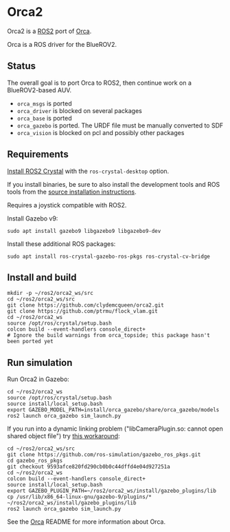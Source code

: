 # Orca2 #

Orca2 is a [ROS2](https://index.ros.org/doc/ros2/) port of [Orca](https://github.com/clydemcqueen/orca).

Orca is a ROS driver for the BlueROV2.

## Status

The overall goal is to port Orca to ROS2, then continue work on a BlueROV2-based AUV.

* `orca_msgs` is ported
* `orca_driver` is blocked on several packages
* `orca_base` is ported
* `orca_gazebo` is ported. The URDF file must be manually converted to SDF
* `orca_vision` is blocked on pcl and possibly other packages

## Requirements

[Install ROS2 Crystal](https://index.ros.org/doc/ros2/Installation/)
with the `ros-crystal-desktop` option.

If you install binaries, be sure to also install the development tools and ROS tools from the
[source installation instructions](https://index.ros.org/doc/ros2/Installation/Linux-Development-Setup/).

Requires a joystick compatible with ROS2.

Install Gazebo v9:

~~~
sudo apt install gazebo9 libgazebo9 libgazebo9-dev
~~~

Install these additional ROS packages:
~~~
sudo apt install ros-crystal-gazebo-ros-pkgs ros-crystal-cv-bridge
~~~

## Install and build

~~~
mkdir -p ~/ros2/orca2_ws/src
cd ~/ros2/orca2_ws/src
git clone https://github.com/clydemcqueen/orca2.git
git clone https://github.com/ptrmu/flock_vlam.git
cd ~/ros2/orca2_ws
source /opt/ros/crystal/setup.bash
colcon build --event-handlers console_direct+
# Ignore the build warnings from orca_topside; this package hasn't been ported yet
~~~

## Run simulation

Run Orca2 in Gazebo:

~~~
cd ~/ros2/orca2_ws
source /opt/ros/crystal/setup.bash
source install/local_setup.bash
export GAZEBO_MODEL_PATH=install/orca_gazebo/share/orca_gazebo/models
ros2 launch orca_gazebo sim_launch.py
~~~

If you run into a dynamic linking problem ("libCameraPlugin.so: cannot open shared object file")
try [this workaround](https://answers.ros.org/question/313761/camera-plugin-failed-to-load-on-crystal/):

~~~
cd ~/ros2/orca2_ws/src
git clone https://github.com/ros-simulation/gazebo_ros_pkgs.git
cd gazebo_ros_pkgs
git checkout 9593afce820fd290cb0b0c44dffd4e04d927251a
cd ~/ros2/orca2_ws
colcon build --event-handlers console_direct+
source install/local_setup.bash
export GAZEBO_PLUGIN_PATH=~/ros2/orca2_ws/install/gazebo_plugins/lib
cp /usr/lib/x86_64-linux-gnu/gazebo-9/plugins/* ~/ros2/orca2_ws/install/gazebo_plugins/lib
ros2 launch orca_gazebo sim_launch.py
~~~

See the [Orca](https://github.com/clydemcqueen/orca) README for more information about Orca.